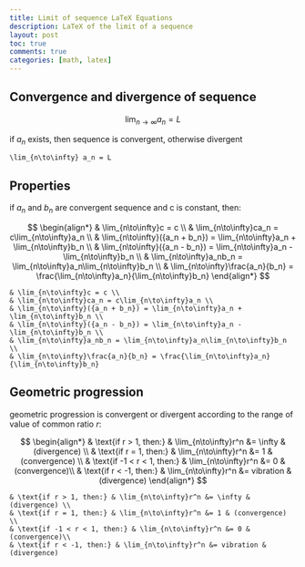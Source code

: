 ```yaml
---
title: Limit of sequence LaTeX Equations
description: LaTeX of the limit of a sequence
layout: post
toc: true
comments: true
categories: [math, latex]
---
```


## Convergence and divergence of sequence

$$
\lim_{n\to\infty} a_n = L
$$

if $a_n$ exists, then sequence is convergent, otherwise divergent

```text
\lim_{n\to\infty} a_n = L
```

## Properties

if $a_n$ and $b_n$ are convergent sequence and c is constant, then:

$$
\begin{align*}
& \lim_{n\to\infty}c = c \\
& \lim_{n\to\infty}ca_n = c\lim_{n\to\infty}a_n \\
& \lim_{n\to\infty}({a_n + b_n}) = \lim_{n\to\infty}a_n + \lim_{n\to\infty}b_n \\
& \lim_{n\to\infty}({a_n - b_n}) = \lim_{n\to\infty}a_n - \lim_{n\to\infty}b_n \\
& \lim_{n\to\infty}a_nb_n = \lim_{n\to\infty}a_n\lim_{n\to\infty}b_n \\
& \lim_{n\to\infty}\frac{a_n}{b_n} = \frac{\lim_{n\to\infty}a_n}{\lim_{n\to\infty}b_n}
\end{align*}
$$

```text
& \lim_{n\to\infty}c = c \\
& \lim_{n\to\infty}ca_n = c\lim_{n\to\infty}a_n \\
& \lim_{n\to\infty}({a_n + b_n}) = \lim_{n\to\infty}a_n + \lim_{n\to\infty}b_n \\
& \lim_{n\to\infty}({a_n - b_n}) = \lim_{n\to\infty}a_n - \lim_{n\to\infty}b_n \\
& \lim_{n\to\infty}a_nb_n = \lim_{n\to\infty}a_n\lim_{n\to\infty}b_n \\
& \lim_{n\to\infty}\frac{a_n}{b_n} = \frac{\lim_{n\to\infty}a_n}{\lim_{n\to\infty}b_n}
```

## Geometric progression

geometric progression is convergent or divergent according to the range of value of common ratio $r$:

$$
\begin{align*}
& \text{if r > 1, then:} & \lim_{n\to\infty}r^n &= \infty & (divergence) \\
& \text{if r = 1, then:} & \lim_{n\to\infty}r^n &= 1 & (convergence) \\
& \text{if -1 < r < 1, then:} & \lim_{n\to\infty}r^n &= 0 & (convergence)\\
& \text{if r < -1, then:} & \lim_{n\to\infty}r^n &= vibration & (divergence)
\end{align*}
$$

```text
& \text{if r > 1, then:} & \lim_{n\to\infty}r^n &= \infty & (divergence) \\
& \text{if r = 1, then:} & \lim_{n\to\infty}r^n &= 1 & (convergence) \\
& \text{if -1 < r < 1, then:} & \lim_{n\to\infty}r^n &= 0 & (convergence)\\
& \text{if r < -1, then:} & \lim_{n\to\infty}r^n &= vibration & (divergence)
```
